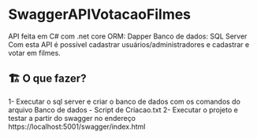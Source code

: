 # SwaggerAPIVotacaoFilmes

API feita em C# com .net core
ORM: Dapper
Banco de dados: SQL Server
Com esta API é possível cadastrar usuários/administradores e cadastrar e votar em filmes.

## 🏗 O que fazer?

1- Executar o sql server e criar o banco de dados com os comandos do arquivo Banco de dados - Script de Criacao.txt
2- Executar o projeto e testar a partir do swagger no endereço https://localhost:5001/swagger/index.html